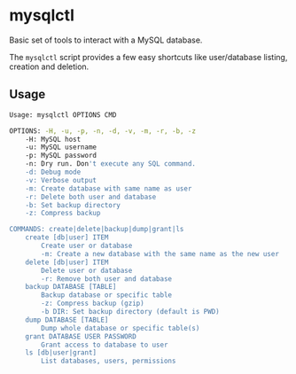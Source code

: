# mysqlctl

Basic set of tools to interact with a MySQL database.

The `mysqlctl` script provides a few easy shortcuts like user/database listing,
creation and deletion.


## Usage

``` bash
Usage: mysqlctl OPTIONS CMD

OPTIONS: -H, -u, -p, -n, -d, -v, -m, -r, -b, -z
    -H: MySQL host
    -u: MySQL username
    -p: MySQL password
    -n: Dry run. Don't execute any SQL command.
    -d: Debug mode
    -v: Verbose output
    -m: Create database with same name as user
    -r: Delete both user and database
    -b: Set backup directory
    -z: Compress backup

COMMANDS: create|delete|backup|dump|grant|ls
    create [db|user] ITEM
        Create user or database
        -m: Create a new database with the same name as the new user
    delete [db|user] ITEM
        Delete user or database
        -r: Remove both user and database
    backup DATABASE [TABLE]
        Backup database or specific table
        -z: Compress backup (gzip)
        -b DIR: Set backup directory (default is PWD)
    dump DATABASE [TABLE]
        Dump whole database or specific table(s)
    grant DATABASE USER PASSWORD
        Grant access to database to user
    ls [db|user|grant]
        List databases, users, permissions
```
